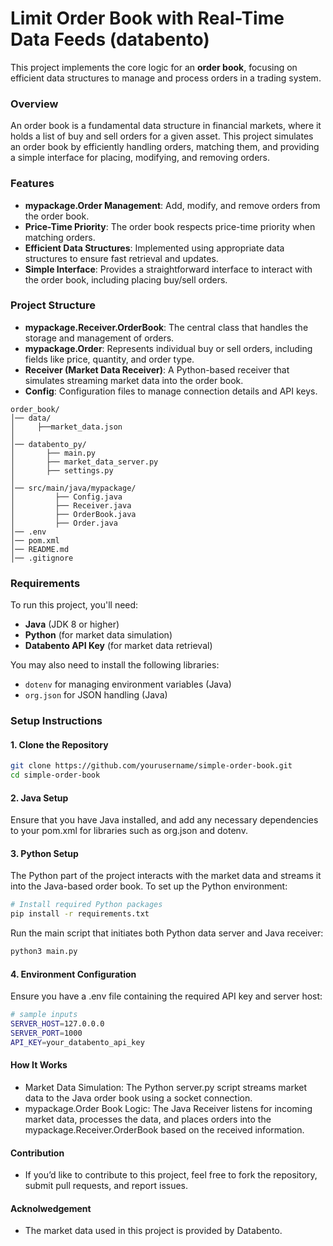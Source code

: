 # Limit Order Book with Real-Time Data Feeds (databento)

This project implements the core logic for an **order book**, focusing on efficient data structures to manage and process orders in a trading system.

### Overview
An order book is a fundamental data structure in financial markets, where it holds a list of buy and sell orders for a given asset. This project simulates an order book by efficiently handling orders, matching them, and providing a simple interface for placing, modifying, and removing orders.

### Features
- **mypackage.Order Management**: Add, modify, and remove orders from the order book.
- **Price-Time Priority**: The order book respects price-time priority when matching orders.
- **Efficient Data Structures**: Implemented using appropriate data structures to ensure fast retrieval and updates.
- **Simple Interface**: Provides a straightforward interface to interact with the order book, including placing buy/sell orders.

### Project Structure
- **mypackage.Receiver.OrderBook**: The central class that handles the storage and management of orders.
- **mypackage.Order**: Represents individual buy or sell orders, including fields like price, quantity, and order type.
- **Receiver (Market Data Receiver)**: A Python-based receiver that simulates streaming market data into the order book.
- **Config**: Configuration files to manage connection details and API keys.

```
order_book/
│── data/
│     ├──market_data.json
│ 
│── databento_py/
│       ├── main.py
│       ├── market_data_server.py
│       ├── settings.py
│ 
│── src/main/java/mypackage/
│         ├── Config.java
│         ├── Receiver.java
│         ├── OrderBook.java
│         ├── Order.java
│── .env
│── pom.xml
│── README.md
│── .gitignore
```

### Requirements
To run this project, you'll need:
- **Java** (JDK 8 or higher)
- **Python** (for market data simulation)
- **Databento API Key** (for market data retrieval)

You may also need to install the following libraries:
- `dotenv` for managing environment variables (Java)
- `org.json` for JSON handling (Java)

### Setup Instructions

#### 1. **Clone the Repository**
```bash
git clone https://github.com/yourusername/simple-order-book.git
cd simple-order-book
```

#### 2. **Java Setup**

Ensure that you have Java installed, and add any necessary dependencies to your pom.xml for libraries such as org.json and dotenv.

#### 3. **Python Setup**

The Python part of the project interacts with the market data and streams it into the Java-based order book. To set up the Python environment:
```bash
# Install required Python packages
pip install -r requirements.txt
```
Run the main script that initiates both Python data server and Java receiver:
```bash
python3 main.py
```
#### 4. **Environment Configuration**

Ensure you have a .env file containing the required API key and server host:
```bash
# sample inputs
SERVER_HOST=127.0.0.0
SERVER_PORT=1000
API_KEY=your_databento_api_key
```
#### **How It Works**

* Market Data Simulation: The Python server.py script streams market data to the Java order book using a socket connection.
* mypackage.Order Book Logic: The Java Receiver listens for incoming market data, processes the data, and places orders into the mypackage.Receiver.OrderBook based on the received information.

#### **Contribution** 

* If you’d like to contribute to this project, feel free to fork the repository, submit pull requests, and report issues.

#### **Acknolwedgement**
* The market data used in this project is provided by Databento.
